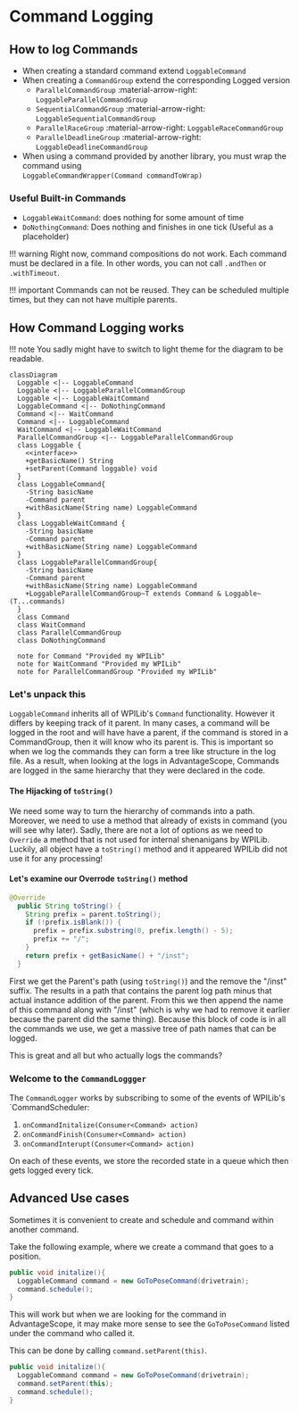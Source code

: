 # Command Logging

## How to log Commands

- When creating a standard command extend `LoggableCommand`
- When creating a `CommandGroup` extend the corresponding Logged version
    - `ParallelCommandGroup` :material-arrow-right: `LoggableParallelCommandGroup`
    - `SequentialCommandGroup` :material-arrow-right: `LoggableSequentialCommandGroup`
    - `ParallelRaceGroup` :material-arrow-right: `LoggableRaceCommandGroup`
    - `ParallelDeadlineGroup` :material-arrow-right: `LoggableDeadlineCommandGroup`
- When using a command provided by another library, you must wrap the command using <br> `LoggableCommandWrapper(Command commandToWrap)`

### Useful Built-in Commands

- `LoggableWaitCommand`: does nothing for some amount of time
- `DoNothingCommand`: Does nothing and finishes in one tick (Useful as a placeholder)

!!! warning
    Right now, command compositions do not work. Each command must be declared in a file. In other words, you can not call `.andThen` or `.withTimeout`.

!!! important
    Commands can not be reused. They can be scheduled multiple times, but they can not have multiple parents.

## How Command Logging works

!!! note
    You sadly might have to switch to light theme for the diagram to be readable.

``` mermaid
classDiagram
  Loggable <|-- LoggableCommand
  Loggable <|-- LoggableParallelCommandGroup
  Loggable <|-- LoggableWaitCommand
  LoggableCommand <|-- DoNothingCommand
  Command <|-- WaitCommand
  Command <|-- LoggableCommand
  WaitCommand <|-- LoggableWaitCommand
  ParallelCommandGroup <|-- LoggableParallelCommandGroup
  class Loggable {
    <<interface>>
    +getBasicName() String
    +setParent(Command loggable) void
  }
  class LoggableCommand{
    -String basicName
    -Command parent
    +withBasicName(String name) LoggableCommand
  }
  class LoggableWaitCommand {
    -String basicName
    -Command parent
    +withBasicName(String name) LoggableCommand
  }
  class LoggableParallelCommandGroup{
    -String basicName
    -Command parent
    +withBasicName(String name) LoggableCommand
    +LoggableParallelCommandGroup~T extends Command & Loggable~(T...commands)
  }
  class Command
  class WaitCommand
  class ParallelCommandGroup
  class DoNothingCommand
  
  note for Command "Provided my WPILib" 
  note for WaitCommand "Provided my WPILib" 
  note for ParallelCommandGroup "Provided my WPILib" 
```

### Let's unpack this

`LoggableCommand` inherits all of WPILib's `Command` functionality. However it differs by keeping track of it parent.
In many cases, a command will be logged in the root and will have have a parent, if the command is stored in a CommandGroup, then it will know who its parent is. This is important so when we log the commands they can form a tree like structure in the log file. As a result, when looking at the logs in AdvantageScope, Commands are logged in the same hierarchy that they were declared in the code.

#### The Hijacking of `toString()`

We need some way to turn the hierarchy of commands into a path. Moreover, we need to use a method that already of exists in command (you will see why later). Sadly, there are not a lot of options as we need to `Override` a method that is not used for internal shenanigans by WPILib. Luckily, all object have a `toString()` method and it appeared WPILib did not use it for any processing!

#### Let's examine our Overrode `toString()` method

```java
@Override
  public String toString() {
    String prefix = parent.toString();
    if (!prefix.isBlank()) {
      prefix = prefix.substring(0, prefix.length() - 5);
      prefix += "/";
    }
    return prefix + getBasicName() + "/inst";
  }
```

First we get the Parent's path (using `toString()`) and the remove the "/inst" suffix. The results in a path that contains the parent log path minus that actual instance addition of the parent. From this we then append the name of this command along with "/inst" (which is why we had to remove it earlier because the parent did the same thing).
Because this block of code is in all the commands we use, we get a massive tree of path names that can be logged.

This is great and all but who actually logs the commands?

### Welcome to the `CommandLoggger`

The `CommandLogger` works by subscribing to some of the events of WPILib's `CommandScheduler:

1. `onCommandInitalize(Consumer<Command> action)`
2. `onCommandFinish(Consumer<Command> action)`
3. `onCommandInterupt(Consumer<Command> action)`

On each of these events, we store the recorded state in a queue which then gets logged every tick.

## Advanced Use cases

Sometimes it is convenient to create and schedule and command within another command.

Take the following example, where we create a command that goes to a position.

```java
public void initalize(){
  LoggableCommand command = new GoToPoseCommand(drivetrain);
  command.schedule();
}
```

This will work but when we are looking for the command in AdvantageScope, it may make more sense to see the `GoToPoseCommand` listed under the command who called it.

This can be done by calling `command.setParent(this)`.

```java
public void initalize(){
  LoggableCommand command = new GoToPoseCommand(drivetrain);
  command.setParent(this);
  command.schedule();
}
```
